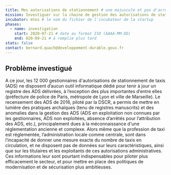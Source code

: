 ```yaml
---
title: Mes autorisations de stationnement # une majuscule et pas d'acronymes
mission: Investiguer sur la chaine de gestion des autorisations de stationnement des taxis en France. 
incubator: mtes # le nom du fichier de l'incubateur de la startup
phases:
  - name: investigation
    start: 2020-07-21 # date au format ISO (AAAA-MM-DD)
    end: 020-09-21 # à remplie plus tard
stats: false
contact: bernard.quach@developpement-durable.gouv.fr
---
```


## Problème investigué

A ce jour, les 12 000 gestionnaires d'autorisations de stationnement de taxis (ADS) ne disposent d’aucun outil informatique dédié pour tenir à jour un registre des ADS délivrées, à l’exception des plus importantes d’entre elles (préfecture de police de Paris, métropole de Lyon et ville de Marseille). Le recensement des ADS de 2016, piloté par la DSCR, a permis de mettre en lumière des pratiques archaïques (tenu de registres manuscrits) et des anomalies dans la gestion des ADS (ADS en exploitation non connues par les gestionnaires, ADS non exploitées, absence d’arrêtés pour l’attribution des ADS, etc.), principalement dues à la méconnaissance d'une réglementation ancienne et complexe. 
Alors même que la profession de taxi est réglementée, l’administration locale comme centrale, sont dans l’incapacité de donner une mesure exacte du nombre de taxis en circulation, et ne disposent pas de données sur leurs caractéristiques, ainsi que sur les titulaires et les exploitants de ces autorisations administratives. Ces informations leur sont pourtant indispensables pour piloter plus efficacement le secteur, et pour mettre en place des politiques de modernisation et de sécurisation plus ambitieuses.

